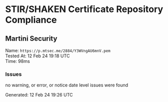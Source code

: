 # STIR/SHAKEN Certificate Repository Compliance

## Martini Security

Name: `https://p.mtsec.me/2884/Y3WVngAU6mnV.pem`\
Tested At: 12 Feb 24 19:18 UTC\
Time: 98ms

### Issues

no warning, or error, or notice date level issues were found

Generated: 12 Feb 24 19:26 UTC